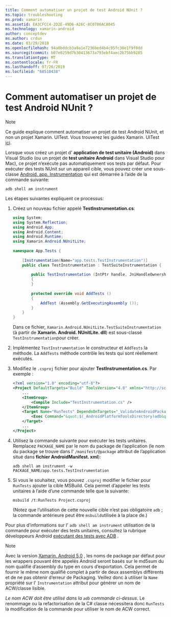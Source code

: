 ```yaml
---
title: Comment automatiser un projet de test Android NUnit ?
ms.topic: troubleshooting
ms.prod: xamarin
ms.assetid: EA3CFCC4-2D2E-49D6-A26C-8C0706ACA045
ms.technology: xamarin-android
author: conceptdev
ms.author: crdun
ms.date: 03/29/2018
ms.openlocfilehash: 94a0bddcb3a9a1e7236bed4b4c95fc38e1f9f0dd
ms.sourcegitcommit: b07e0259d7b30413673a793ebf4aec2b75bb9285
ms.translationtype: MT
ms.contentlocale: fr-FR
ms.lasthandoff: 07/26/2019
ms.locfileid: "68510438"
---
```

# <a name="how-do-i-automate-an-android-nunit-test-project"></a>Comment automatiser un projet de test Android NUnit ?

> [!NOTE]
> Ce guide explique comment automatiser un projet de test Android NUnit, et non un projet Xamarin. UITest. Vous trouverez les guides Xamarin. UITest [ici](https://docs.microsoft.com/appcenter/test-cloud/preparing-for-upload/uitest).

Lorsque vous créez un projet d' **application de test unitaire (Android)** dans Visual Studio (ou un projet de **test unitaire Android** dans Visual Studio pour Mac), ce projet n’exécute pas automatiquement vos tests par défaut.
Pour exécuter des tests NUnit sur un appareil cible, vous pouvez créer une sous-classe [Android. app. Instrumentation](xref:Android.App.Instrumentation) qui est démarrée à l’aide de la commande suivante: 

```shell
adb shell am instrument 
```

Les étapes suivantes expliquent ce processus:

1.  Créez un nouveau fichier appelé **TestInstrumentation.cs**: 

    ```cs 
    using System;
    using System.Reflection;
    using Android.App;
    using Android.Content;
    using Android.Runtime;
    using Xamarin.Android.NUnitLite;
     
    namespace App.Tests {
     
        [Instrumentation(Name="app.tests.TestInstrumentation")]
        public class TestInstrumentation : TestSuiteInstrumentation {
     
            public TestInstrumentation (IntPtr handle, JniHandleOwnership transfer) : base (handle, transfer)
            {
            }
     
            protected override void AddTests ()
            {
                AddTest (Assembly.GetExecutingAssembly ());
            }
        }
    }
    ```
    Dans ce fichier, `Xamarin.Android.NUnitLite.TestSuiteInstrumentation` (à partir de **Xamarin. Android. NUnitLite. dll**) est sous-classé `TestInstrumentation`pour créer.

2.  Implémentez `TestInstrumentation` le constructeur et `AddTests` la méthode. La `AddTests` méthode contrôle les tests qui sont réellement exécutés.

3.  Modifiez le `.csproj` fichier pour ajouter **TestInstrumentation.cs**. Par exemple :

    ```xml
    <?xml version="1.0" encoding="utf-8"?>
    <Project DefaultTargets="Build" ToolsVersion="4.0" xmlns="http://schemas.microsoft.com/developer/msbuild/2003">
        ...
        <ItemGroup>
            <Compile Include="TestInstrumentation.cs" />
        </ItemGroup>
        <Target Name="RunTests" DependsOnTargets="_ValidateAndroidPackageProperties">
            <Exec Command="&quot;$(_AndroidPlatformToolsDirectory)adb&quot; $(AdbTarget) $(AdbOptions) shell am instrument -w $(_AndroidPackage)/app.tests.TestInstrumentation" />
        </Target>
        ...
    </Project>
    ```

4.  Utilisez la commande suivante pour exécuter les tests unitaires. Remplacez `PACKAGE_NAME` par le nom du package de l’application (le nom du package se trouve dans l' `/manifest/@package` attribut de l’application situé dans **fichier AndroidManifest. xml**):

    ```shell
    adb shell am instrument -w PACKAGE_NAME/app.tests.TestInstrumentation
    ```

5.  Si vous le souhaitez, vous pouvez `.csproj` modifier le fichier pour `RunTests` ajouter la cible MSBuild. Cela permet d’appeler les tests unitaires à l’aide d’une commande telle que la suivante:

    ```shell
    msbuild /t:RunTests Project.csproj
    ```
    (Notez que l’utilisation de cette nouvelle cible n’est pas obligatoire `adb` ; la commande antérieure peut être `msbuild`utilisée à la place de.)

Pour plus d’informations sur l' `adb shell am instrument` utilisation de la commande pour exécuter des tests unitaires, consultez la rubrique développeurs Android [exécutant des tests avec ADB](https://developer.android.com/studio/test/command-line.html#RunTestsDevice) .


> [!NOTE]
> Avec la version [Xamarin. Android 5,0](https://github.com/xamarin/release-notes-archive/blob/master/release-notes/android/xamarin.android_5/xamarin.android_5.1/index.md#Android_Callable_Wrapper_Naming) , les noms de package par défaut pour les wrappers pouvant être appelés Android seront basés sur le md5sum du nom qualifié d’assembly du type en cours d’exportation. Cela permet de fournir le même nom qualifié complet à partir de deux assemblys différents et de ne pas obtenir d’erreur de Packaging. Veillez donc à utiliser la `Name` propriété sur l' `Instrumentation` attribut pour générer un nom de ACW/classe lisible.

_Le nom ACW doit être utilisé dans la `adb` commande ci-dessus_.
Le renommage ou la refactorisation de la C# classe nécessitera donc `RunTests` la modification de la commande pour utiliser le nom de ACW correct.


